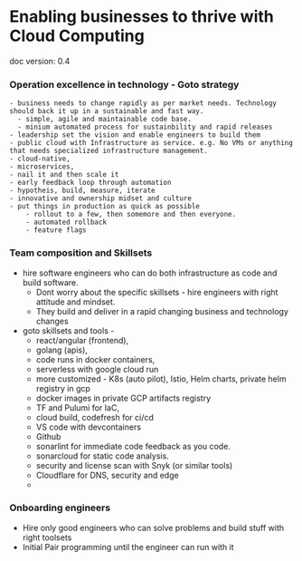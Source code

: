 # Enabling businesses to thrive with Cloud Computing

doc version: 0.4

### Operation excellence in technology - Goto strategy 
 
  
    - business needs to change rapidly as per market needs. Technology should back it up in a sustainable and fast way.
      - simple, agile and maintainable code base.
      - minium automated process for sustainbility and rapid releases
    - leadership set the vision and enable engineers to build them
    - public cloud with Infrastructure as service. e.g. No VMs or anything that needs specialized infrastructure management.
    - cloud-native, 
    - microservices, 
    - nail it and then scale it
    - early feedback loop through automation
    - hypotheis, build, measure, iterate
    - innovative and ownership midset and culture
    - put things in production as quick as possible
        - rollout to a few, then somemore and then everyone. 
        - automated rollback
        - feature flags


### Team composition and Skillsets

  - hire software engineers who can do both infrastructure as code and build software. 
    - Dont worry about the specific skillsets - hire engineers with right attitude and mindset. 
    - They build and deliver in a rapid changing business and technology changes 
  - goto skillsets and tools - 
    - react/angular (frontend), 
    - golang (apis), 
    - code runs in docker containers, 
    - serverless with google cloud run
    - more customized - K8s (auto pilot), Istio, Helm charts, private helm registry in gcp
    - docker images in private GCP artifacts registry
    - TF and Pulumi for IaC,
    - cloud build, codefresh for ci/cd
    - VS code with devcontainers
    - Github
    - sonarlint for immediate code feedback as you code.
    - sonarcloud for static code analysis.
    - security and license scan with Snyk (or similar tools)
    - Cloudflare for DNS, security and edge
    - 

### Onboarding engineers
- Hire only good engineers who can solve problems and build stuff with right toolsets
- Initial Pair programming until the engineer can run with it



